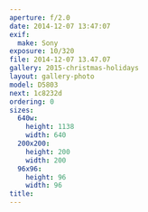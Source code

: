 ```yaml
---
aperture: f/2.0
date: 2014-12-07 13:47:07
exif:
  make: Sony
exposure: 10/320
file: 2014-12-07 13.47.07
gallery: 2015-christmas-holidays
layout: gallery-photo
model: D5803
next: 1c8232d
ordering: 0
sizes:
  640w:
    height: 1138
    width: 640
  200x200:
    height: 200
    width: 200
  96x96:
    height: 96
    width: 96
title: 
---
```

